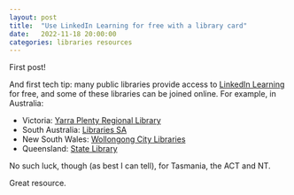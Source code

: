 ```yaml
---
layout: post
title:  "Use LinkedIn Learning for free with a library card"
date:   2022-11-18 20:00:00
categories: libraries resources
---
```


First post!

And first tech tip:  many public libraries provide access to [LinkedIn Learning](https://www.linkedin.com/learning/) for free, and some of these libraries can be joined online.  For example, in Australia:

- Victoria: [Yarra Plenty Regional Library](https://www.yprl.vic.gov.au/)
- South Australia: [Libraries SA](https://www.libraries.sa.gov.au/custom/web/selfreg.html)
- New South Wales: [Wollongong City Libraries](https://www.wollongong.nsw.gov.au/library)
- Queensland: [State Library](https://www.slq.qld.gov.au)

No such luck, though (as best I can tell), for Tasmania, the ACT and NT.

Great resource.